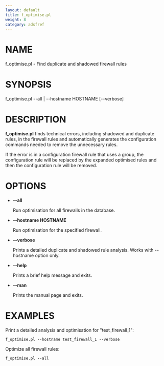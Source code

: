 ```yaml
---
layout: default
title: f_optimise.pl
weight: 8
category: adsfref
---
```


# NAME

f\_optimise.pl - Find duplicate and shadowed firewall rules

# SYNOPSIS

f\_optimise.pl --all | --hostname HOSTNAME \[--verbose\]

# DESCRIPTION

__f\_optimise.pl__ finds technical errors, including shadowed and duplicate rules, in the
firewall rules and automatically generates the configuration commands needed to remove
the unnecessary rules.

If the error is in a configuration firewall rule that uses a group, the configuration
rule will be replaced by the expanded optimised rules and then the configuration rule will
be removed.

# OPTIONS

- __\--all__

    Run optimisation for all firewalls in the database.

- __\--hostname HOSTNAME__

    Run optimisation for the specified firewall.

- __\--verbose__

    Prints a detailed duplicate and shadowed rule analysis. Works with --hostname option only.

- __\--help__

    Prints a brief help message and exits.

- __\--man__

    Prints the manual page and exits.

# EXAMPLES

Print a detailed analysis and optimisation for "test\_firewall\_1":

    f_optimise.pl --hostname test_firewall_1 --verbose

Optimize all firewall rules: 

    f_optimise.pl --all

